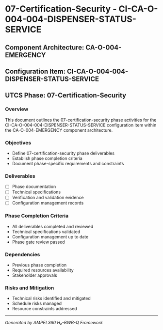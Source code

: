 # 07-Certification-Security - CI-CA-O-004-004-DISPENSER-STATUS-SERVICE

## Component Architecture: CA-O-004-EMERGENCY
## Configuration Item: CI-CA-O-004-004-DISPENSER-STATUS-SERVICE
## UTCS Phase: 07-Certification-Security

### Overview
This document outlines the 07-certification-security phase activities for the CI-CA-O-004-004-DISPENSER-STATUS-SERVICE configuration item within the CA-O-004-EMERGENCY component architecture.

### Objectives
- Define 07-certification-security phase deliverables
- Establish phase completion criteria
- Document phase-specific requirements and constraints

### Deliverables
- [ ] Phase documentation
- [ ] Technical specifications
- [ ] Verification and validation evidence
- [ ] Configuration management records

### Phase Completion Criteria
- All deliverables completed and reviewed
- Technical specifications validated
- Configuration management up to date
- Phase gate review passed

### Dependencies
- Previous phase completion
- Required resources availability
- Stakeholder approvals

### Risks and Mitigation
- Technical risks identified and mitigated
- Schedule risks managed
- Resource constraints addressed

---
*Generated by AMPEL360 H₂-BWB-Q Framework*
